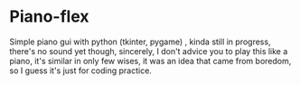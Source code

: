 # Piano-flex
Simple piano gui with python (tkinter, pygame) 
, kinda still in progress, there's no sound yet though, sincerely, I don't advice you to play this like a piano, it's similar in only few wises, it was an idea that came from boredom, so I guess it's just for coding practice.
